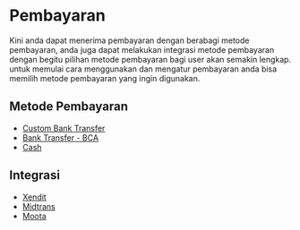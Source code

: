 
# Pembayaran

Kini anda dapat menerima pembayaran dengan berabagi metode pembayaran, anda juga dapat melakukan integrasi metode pembayaran
dengan begitu pilihan metode pembayaran bagi user akan semakin lengkap. untuk memulai cara menggunakan dan mengatur pembayaran
anda bisa memilih metode pembayaran yang ingin digunakan.

## Metode Pembayaran

- [Custom Bank Transfer](.,/../integrasi/xendit.md)
- [Bank Transfer - BCA](.,/../integrasi/xendit.md)
- [Cash](.,/../integrasi/xendit.md)


## Integrasi

- [Xendit](.,/../integrasi/xendit.md)
- [Midtrans](.,/../integrasi/xendit.md)
- [Moota](.,/../integrasi/xendit.md)
